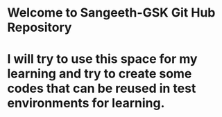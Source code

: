 # Welcome to Sangeeth-GSK Git Hub Repository
# I will try to use this space for my learning and try to create some codes that can be reused in test environments for learning.
